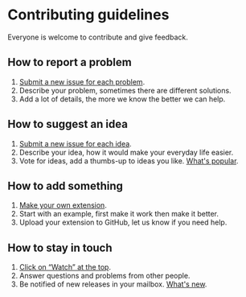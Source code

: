 Contributing guidelines
=======================

Everyone is welcome to contribute and give feedback.

## How to report a problem

1. [Submit a new issue for each problem](https://github.com/datenstrom/yellow/issues).
2. Describe your problem, sometimes there are different solutions.
3. Add a lot of details, the more we know the better we can help.

## How to suggest an idea

1. [Submit a new issue for each idea](https://github.com/datenstrom/yellow-extensions/issues).
2. Describe your idea, how it would make your everyday life easier.
3. Vote for ideas, add a thumbs-up to ideas you like. [What's popular](https://github.com/datenstrom/yellow-extensions/issues?q=is%3Aopen+is%3Aissue+sort%3Areactions-%2B1-desc).

## How to add something

1. [Make your own extension](https://github.com/datenstrom/yellow-extensions).
2. Start with an example, first make it work then make it better.
3. Upload your extension to GitHub, let us know if you need help.

## How to stay in touch 

1. [Click on “Watch” at the top](https://github.com/datenstrom/yellow).
2. Answer questions and problems from other people.
3. Be notified of new releases in your mailbox. [What's new](https://github.com/datenstrom/yellow/releases).
